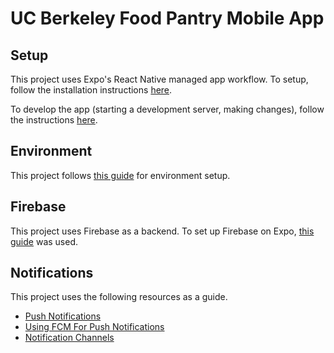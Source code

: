 # UC Berkeley Food Pantry Mobile App

## Setup

This project uses Expo's React Native managed app workflow. To setup, follow the installation instructions
[here](https://docs.expo.io/versions/latest/introduction/installation/).

To develop the app (starting a development server, making changes), follow the instructions
[here](https://docs.expo.io/versions/latest/workflow/up-and-running/).

## Environment

This project follows [this guide](https://alxmrtnz.com/thoughts/2019/03/12/environment-variables-and-workflow-in-expo.html)
for environment setup.

## Firebase

This project uses Firebase as a backend. To set up Firebase on Expo, [this guide](https://docs.expo.io/versions/latest/guides/using-firebase/) was used.

## Notifications

This project uses the following resources as a guide.

- [Push Notifications](https://docs.expo.io/versions/v34.0.0/guides/push-notifications/)
- [Using FCM For Push Notifications](https://docs.expo.io/versions/v34.0.0/guides/using-fcm/)
- [Notification Channels](https://docs.expo.io/versions/latest/guides/notification-channels/)
